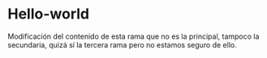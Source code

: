 # Hello-world
Modificación del contenido de esta rama que no es la principal, tampoco la secundaria, quizá sí la tercera rama pero no estamos seguro de ello.
